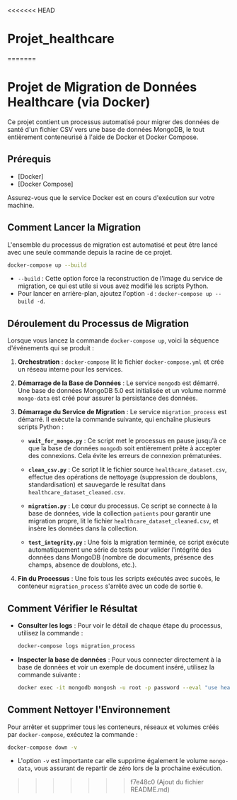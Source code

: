 <<<<<<< HEAD
# Projet_healthcare
=======
# Projet de Migration de Données Healthcare (via Docker)

Ce projet contient un processus automatisé pour migrer des données de santé d'un fichier CSV vers une base de données MongoDB, le tout entièrement conteneurisé à l'aide de Docker et Docker Compose.

## Prérequis

*   [Docker]
*   [Docker Compose]

Assurez-vous que le service Docker est en cours d'exécution sur votre machine.

## Comment Lancer la Migration

L'ensemble du processus de migration est automatisé et peut être lancé avec une seule commande depuis la racine de ce projet.

```bash
docker-compose up --build
```

*   `--build` : Cette option force la reconstruction de l'image du service de migration, ce qui est utile si vous avez modifié les scripts Python.
*   Pour lancer en arrière-plan, ajoutez l'option `-d` : `docker-compose up --build -d`.

## Déroulement du Processus de Migration

Lorsque vous lancez la commande `docker-compose up`, voici la séquence d'événements qui se produit :

1.  **Orchestration** : `docker-compose` lit le fichier `docker-compose.yml` et crée un réseau interne pour les services.

2.  **Démarrage de la Base de Données** : Le service `mongodb` est démarré. Une base de données MongoDB 5.0 est initialisée et un volume nommé `mongo-data` est créé pour assurer la persistance des données.

3.  **Démarrage du Service de Migration** : Le service `migration_process` est démarré. Il exécute la commande suivante, qui enchaîne plusieurs scripts Python :

    *   **`wait_for_mongo.py`** : Ce script met le processus en pause jusqu'à ce que la base de données `mongodb` soit entièrement prête à accepter des connexions. Cela évite les erreurs de connexion prématurées.

    *   **`clean_csv.py`** : Ce script lit le fichier source `healthcare_dataset.csv`, effectue des opérations de nettoyage (suppression de doublons, standardisation) et sauvegarde le résultat dans `healthcare_dataset_cleaned.csv`.

    *   **`migration.py`** : Le cœur du processus. Ce script se connecte à la base de données, vide la collection `patients` pour garantir une migration propre, lit le fichier `healthcare_dataset_cleaned.csv`, et insère les données dans la collection.

    *   **`test_integrity.py`** : Une fois la migration terminée, ce script exécute automatiquement une série de tests pour valider l'intégrité des données dans MongoDB (nombre de documents, présence des champs, absence de doublons, etc.).

4.  **Fin du Processus** : Une fois tous les scripts exécutés avec succès, le conteneur `migration_process` s'arrête avec un code de sortie `0`.

## Comment Vérifier le Résultat

*   **Consulter les logs** : Pour voir le détail de chaque étape du processus, utilisez la commande :
    ```bash
    docker-compose logs migration_process
    ```

*   **Inspecter la base de données** : Pour vous connecter directement à la base de données et voir un exemple de document inséré, utilisez la commande suivante :
    ```bash
    docker exec -it mongodb mongosh -u root -p password --eval "use healthcare; db.patients.findOne();"
    ```

## Comment Nettoyer l'Environnement

Pour arrêter et supprimer tous les conteneurs, réseaux et volumes créés par `docker-compose`, exécutez la commande :

```bash
docker-compose down -v
```

*   L'option `-v` est importante car elle supprime également le volume `mongo-data`, vous assurant de repartir de zéro lors de la prochaine exécution.
>>>>>>> f7e48c0 (Ajout du fichier README.md)
